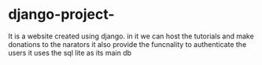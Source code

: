 # django-project-
It is a website created using django.
in it we can host the tutorials and make donations to the narators 
it also provide the funcnality to authenticate the users 
it uses the sql lite as its main db 
